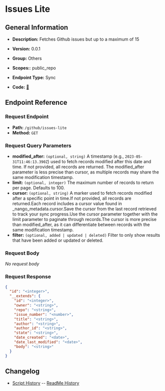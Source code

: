 # Issues Lite

## General Information

- **Description:** Fetches Github issues but up to a maximum of 15

- **Version:** 0.0.1
- **Group:** Others
- **Scopes:**: public_repo
- **Endpoint Type:** Sync
- **Code:** [🔗](https://github.com/NangoHQ/integration-templates/tree/main/integrations/github/syncs/issues-lite.ts)

## Endpoint Reference

### Request Endpoint

- **Path:** `/github/issues-lite`
- **Method:** `GET`

### Request Query Parameters

- **modified_after:** `(optional, string)` A timestamp (e.g., `2023-05-31T11:46:13.390Z`) used to fetch records modified after this date and time. If not provided, all records are returned. The modified_after parameter is less precise than cursor, as multiple records may share the same modification timestamp.
- **limit:** `(optional, integer)` The maximum number of records to return per page. Defaults to 100.
- **cursor:** `(optional, string)` A marker used to fetch records modified after a specific point in time.If not provided, all records are returned.Each record includes a cursor value found in _nango_metadata.cursor.Save the cursor from the last record retrieved to track your sync progress.Use the cursor parameter together with the limit parameter to paginate through records.The cursor is more precise than modified_after, as it can differentiate between records with the same modification timestamp.
- **filter:** `(optional, added | updated | deleted)` Filter to only show results that have been added or updated or deleted.

### Request Body

_No request body_

### Request Response

```json
{
  "id": "<integer>",
  "__extends": {
    "id": "<integer>",
    "owner": "<string>",
    "repo": "<string>",
    "issue_number": "<number>",
    "title": "<string>",
    "author": "<string>",
    "author_id": "<string>",
    "state": "<string>",
    "date_created": "<date>",
    "date_last_modified": "<date>",
    "body": "<string>"
  }
}
```

## Changelog

- [Script History](https://github.com/NangoHQ/integration-templates/commits/main/integrations/github/syncs/issues-lite.ts)
-- [ReadMe History](https://github.com/NangoHQ/integration-templates/commits/main/integrations/github/syncs/issues-lite.md)
